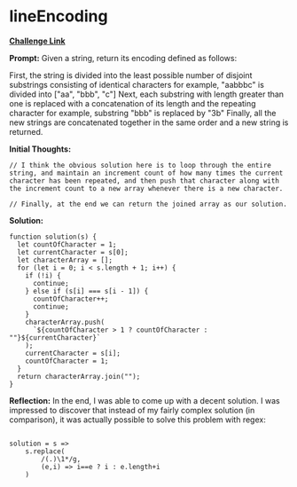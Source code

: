 # lineEncoding

[**Challenge Link**](https://app.codesignal.com/arcade/intro/level-11/o2uq6eTuvk7atGadR)

**Prompt:** Given a string, return its encoding defined as follows:

First, the string is divided into the least possible number of disjoint substrings consisting of identical characters
for example, "aabbbc" is divided into ["aa", "bbb", "c"]
Next, each substring with length greater than one is replaced with a concatenation of its length and the repeating character
for example, substring "bbb" is replaced by "3b"
Finally, all the new strings are concatenated together in the same order and a new string is returned.

**Initial Thoughts:**

```
// I think the obvious solution here is to loop through the entire string, and maintain an increment count of how many times the current character has been repeated, and then push that character along with the increment count to a new array whenever there is a new character.

// Finally, at the end we can return the joined array as our solution.
```

**Solution:**

```
function solution(s) {
  let countOfCharacter = 1;
  let currentCharacter = s[0];
  let characterArray = [];
  for (let i = 0; i < s.length + 1; i++) {
    if (!i) {
      continue;
    } else if (s[i] === s[i - 1]) {
      countOfCharacter++;
      continue;
    }
    characterArray.push(
      `${countOfCharacter > 1 ? countOfCharacter : ""}${currentCharacter}`
    );
    currentCharacter = s[i];
    countOfCharacter = 1;
  }
  return characterArray.join("");
}
```

**Reflection:** In the end, I was able to come up with a decent solution. I was impressed to discover that instead of my fairly complex solution (in comparison), it was actually possible to solve this problem with regex:

```

solution = s =>
    s.replace(
        /(.)\1*/g,
        (e,i) => i==e ? i : e.length+i
    )
```
